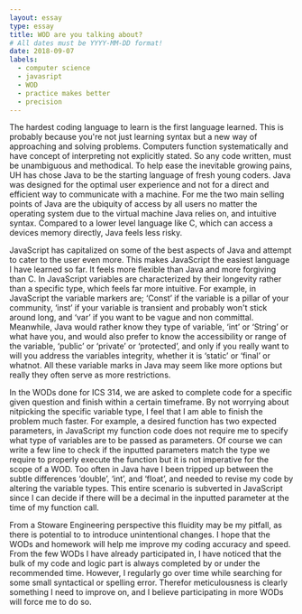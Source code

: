 ```yaml
---
layout: essay
type: essay
title: WOD are you talking about?
# All dates must be YYYY-MM-DD format!
date: 2018-09-07
labels:
  - computer science
  - javasript
  - WOD
  - practice makes better
  - precision  
---
```


The hardest coding language to learn is the first language learned. This is probably because you're not just learning syntax but a new way of approaching and solving problems. Computers function systematically and have concept of interpreting not explicitly stated. So any code written, must be unambiguous and methodical. To help ease the inevitable growing pains, UH has chose Java to be the starting language of fresh young coders. Java was designed for the optimal user experience and not for a direct and efficient way to communicate with a machine. For me the two main selling points of Java are the ubiquity of access by all users no matter the operating system due to the virtual machine Java relies on, and intuitive syntax. Compared to a lower level language like C, which can access a devices memory directly, Java feels less risky. 

JavaScript has capitalized on some of the best aspects of Java and attempt to cater to the user even more. This makes JavaScript the easiest language I have learned so far. It feels more flexible than Java and more forgiving than C. In JavaScript variables are characterized by their longevity rather than a specific type, which feels far more intuitive. For example, in JavaScript the variable markers are; ‘Const’ if the variable is a pillar of your community, ‘inst’ if your variable is transient and probably won't stick around long, and ‘var’ if you want to be vague and non committal. Meanwhile, Java would rather know they type of variable, ‘int’ or ‘String’ or what have you, and would also prefer to know the accessibility or range of the variable, ‘public’ or ‘private’ or ‘protected’, and only if you really want to will you address the variables integrity, whether it is ‘static’ or ‘final’ or whatnot. All these variable marks in Java may seem like more options but really they often serve as more restrictions. 

In the WODs done for ICS 314, we are asked to complete code for a specific given question and finish within a certain timeframe. By not worrying about nitpicking the specific variable type, I feel that I am able to finish the problem much faster. For example, a desired function has two expected parameters, in JavaScript my function code does not require me to specify what type of variables are to be passed as parameters. Of course we can write a few line to check if the inputted parameters match the type we require to properly execute the function but it is not imperative for the scope of a WOD. Too often in Java have I been tripped up between the subtle differences ‘double’, ‘int’, and ‘float’, and needed to revise my code by altering the variable types. This entire scenario is subverted in JavaScript since I can decide if there will be a decimal in the inputted parameter at the time of my function call. 

From a Stoware Engineering perspective this fluidity may be my pitfall, as there is potential to to introduce unintentional changes. I hope that the WODs and homework will help me improve my coding accuracy and speed. From the few WODs I have already participated in, I have noticed that the bulk of my code and logic part is always completed by or under the recommended time. However, I regularly go over time while searching for some small syntactical or spelling error. 	Therefor meticulousness is clearly something I need to improve on, and I believe participating in more WODs will force me to do so. 
